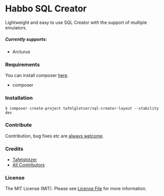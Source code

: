 # Habbo SQL Creator
Lightweight and easy to use SQL Creator with the support of multiple emulators.

##### Currently supports:
- Arcturus

### Requirements
You can install composer [here](getcomposer.org).
- composer

### Installation
```shell
$ composer create-project tafelglotzer/sql-creator-layout --stability dev
```

### Contribute
Contribution, bug fixes etc are [always welcome](https://github.com/tafelglotzer/sql-creator-layout/issues/new).

### Credits
- [Tafelglotzer](https://github.com/tafelglotzer)
- [All Contributors](https://github.com/tafelglotzer/sql-creator-layout/contributors)

### License
The MIT License (MIT).
Please see [License File](https://github.com/tafelglotzer/sql-creator-layout/blob/master/LICENSE) for more information.
